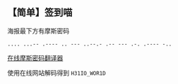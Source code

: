 ## 【简单】签到喵

海报最下方有摩斯密码

```
.... ...-- .---- .. --- ..--.- .-- --- .-. .---- -..
```

[在线摩斯密码翻译器](https://www.lddgo.net/encrypt/morse)

使用在线网站解码得到 `H31IO_WOR1D`